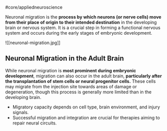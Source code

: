 #core/appliedneuroscience

Neuronal migration is the **process by which neurons (or nerve cells) move from their place of origin to their intended destination** in the developing brain or nervous system. It is a crucial step in forming a functional nervous system and occurs during the early stages of embryonic development.

![[neuronal-migration.jpg]]

## Neuronal Migration in the Adult Brain

While neuronal migration is **most prominent during embryonic development**, migration can also occur in the adult brain, **particularly after the transplantation of stem cells or neural progenitor cells.** These cells may migrate from the injection site towards areas of damage or degeneration, though this process is generally more limited than in the developing brain.

- Migratory capacity depends on cell type, brain environment, and injury signals.
- Successful migration and integration are crucial for therapies aiming to repair neural circuits.